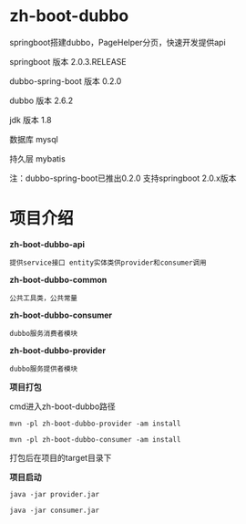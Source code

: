 # zh-boot-dubbo
springboot搭建dubbo，PageHelper分页，快速开发提供api

springboot 版本 2.0.3.RELEASE

dubbo-spring-boot 版本 0.2.0

dubbo 版本 2.6.2

jdk 版本 1.8

数据库 mysql

持久层 mybatis

注：dubbo-spring-boot已推出0.2.0  支持springboot 2.0.x版本


# 项目介绍

**zh-boot-dubbo-api**

    提供service接口 entity实体类供provider和consumer调用
    
**zh-boot-dubbo-common**

    公共工具类，公共常量

**zh-boot-dubbo-consumer**

    dubbo服务消费者模块
    
**zh-boot-dubbo-provider**
    
    dubbo服务提供者模块

**项目打包**

cmd进入zh-boot-dubbo路径

`mvn -pl zh-boot-dubbo-provider -am install`

`mvn -pl zh-boot-dubbo-consumer -am install`

打包后在项目的target目录下

**项目启动**

`java -jar provider.jar`

`java -jar consumer.jar`